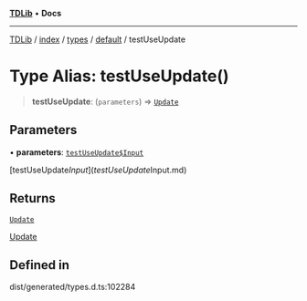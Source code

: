 [**TDLib**](../../../../../../README.md) • **Docs**

***

[TDLib](../../../../../../modules.md) / [index](../../../../../README.md) / [types](../../../README.md) / [default](../README.md) / testUseUpdate

# Type Alias: testUseUpdate()

> **testUseUpdate**: (`parameters`) => [`Update`](Update.md)

## Parameters

• **parameters**: [`testUseUpdate$Input`](testUseUpdate$Input.md)

[testUseUpdate$Input](testUseUpdate$Input.md)

## Returns

[`Update`](Update.md)

[Update](Update.md)

## Defined in

dist/generated/types.d.ts:102284

